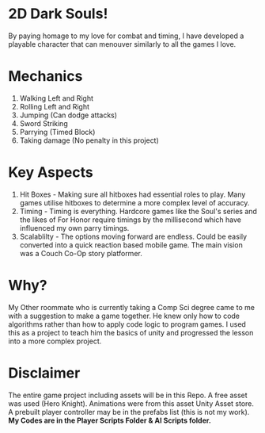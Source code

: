 # 2D Dark Souls!
By paying homage to my love for combat and timing, I have developed a playable character that can menouver similarly to all the games I love.

# Mechanics
1) Walking Left and Right
2) Rolling Left and Right
3) Jumping (Can dodge attacks)
4) Sword Striking
5) Parrying (Timed Block)
6) Taking damage (No penalty in this project)

# Key Aspects
1) Hit Boxes - Making sure all hitboxes had essential roles to play. Many games utilise hitboxes to determine a more complex level of accuracy.
2) Timing - Timing is everything. Hardcore games like the Soul's series and the likes of For Honor require timings by the millisecond which have influenced my own parry timings.
3) Scalablilty - The options moving forward are endless. Could be easily converted into a quick reaction based mobile game. The main vision was a Couch Co-Op story platformer.

# Why?
My Other roommate who is currently taking a Comp Sci degree came to me with a suggestion to make a game together.
He knew only how to code algorithms rather than how to apply code logic to program games. I used this as a project to teach him the basics of unity and progressed the lesson into a more complex project.

# Disclaimer
The entire game project including assets will be in this Repo.
A free asset was used (Hero Knight). Animations were from this asset Unity Asset store.
A prebuilt player controller may be in the prefabs list (this is not my work).
<b>My Codes are in the Player Scripts Folder & AI Scripts folder.<b>
